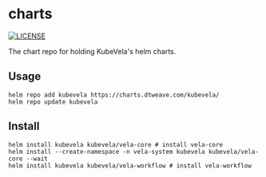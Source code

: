 # charts
[![LICENSE](https://img.shields.io/github/license/kubevela/charts.svg?style=flat-square)](/LICENSE)

The chart repo for holding KubeVela's helm charts.

## Usage
```shell
helm repo add kubevela https://charts.dtweave.com/kubevela/
helm repo update kubevela
```

## Install

```shell
helm install kubevela kubevela/vela-core # install vela-core
helm install --create-namespace -n vela-system kubevela kubevela/vela-core --wait
helm install kubevela kubevela/vela-workflow # install vela-workflow
```